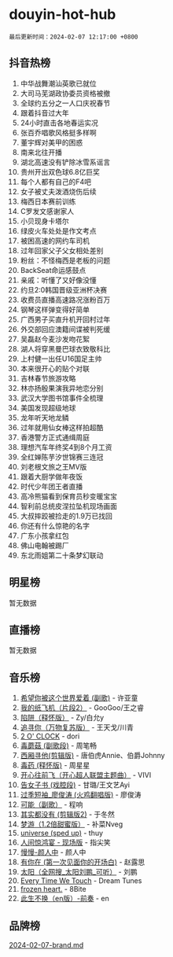 # douyin-hot-hub

`最后更新时间：2024-02-07 12:17:00 +0800`

## 抖音热榜

1. 中华战舞潮汕英歌已就位
1. 大司马芜湖政协委员资格被撤
1. 全球约五分之一人口庆祝春节
1. 跟着抖音过大年
1. 24小时直击各地春运实况
1. 张百乔唱歌风格挺多样啊
1. 董宇辉对美甲的困惑
1. 南来北往开播
1. 湖北高速没有铲除冰雪系谣言
1. 贵州开出双色球6.8亿巨奖
1. 每个人都有自己的F4吧
1. 女子被丈夫泼酒烧伤后续
1. 梅西日本赛前训练
1. C罗发文感谢家人
1. 小贝现身卡塔尔
1. 绿皮火车处处是作文考点
1. 被困高速的网约车司机
1. 过年回家父子父女相处差别
1. 粉丝：不怪梅西是老板的问题
1. BackSeat命运感鼓点
1. 亲戚：听懂了又好像没懂
1. 约旦2:0韩国晋级亚洲杯决赛
1. 收费员直播高速路况涨粉百万
1. 钢琴这样弹变得好简单
1. 广西男子买直升机开回村过年
1. 外交部回应澳籍间谍被判死缓
1. 吴磊赵今麦沙发吻花絮
1. 湖人将穿黑曼巴球衣致敬科比
1. 上村健一出任U16国足主帅
1. 本来很开心的贴个对联
1. 吉林春节旅游攻略
1. 林亦扬殷果演我异地恋分别
1. 武汉大学图书馆事件全梳理
1. 美国发现超级地球
1. 龙年听天地龙鳞
1. 过年就用仙女棒这样拍超酷
1. 香港警方正式通缉周庭
1. 理想汽车年终奖4到8个月工资
1. 全红婵陈芋汐世锦赛三连冠
1. 刘老根文旅之王MV版
1. 跟着大厨学做年夜饭
1. 时代少年团王者直播
1. 高冷熊猫看到保育员秒变暖宝宝
1. 智利前总统皮涅拉坠机现场画面
1. 大叔摔跤被捡走的1.9万已找回
1. 你还有什么惊艳的名字
1. 广东小孩拿红包
1. 佛山电翰被踢厂
1. 东北雨姐第二十条梦幻联动

## 明星榜

暂无数据

## 直播榜

暂无数据

## 音乐榜

1. [希望你被这个世界爱着 (副歌)](https://sf5-hl-cdn-tos.douyinstatic.com/obj/tos-cn-ve-2774/oUHCmWQfZlE3QQBKBeD8rCFLpJzPgCpImhsxMt) - 许亚童
1. [我的纸飞机（片段2）](https://sf3-cdn-tos.douyinstatic.com/obj/tos-cn-ve-2774/oM2ZrKcg2CD5AeRB2gkeXOFB1IxAGJdZPazYHf) - GooGoo/王之睿
1. [陷阱（释怀版）](https://sf6-cdn-tos.douyinstatic.com/obj/tos-cn-ve-2774/oE8C21LeZrzKLDFfQYgMzx4GAIHageG5IzayY7) - Zy/白允y
1. [追寻你（万物复苏版）](https://sf3-cdn-tos.douyinstatic.com/obj/tos-cn-ve-2774/oYeAZJsbjIDit9APmBg8u6uDUQnHmoCf3gbo74) - 王天戈/川青
1. [2 O' CLOCK](https://sf3-cdn-tos.douyinstatic.com/obj/tos-cn-ve-2774/oIUBICeqlYQHTigCBOnCMlwBZJkgiBjt1oDfbg) - dori
1. [毒蘑菇 (副歌段)](https://sf5-hl-cdn-tos.douyinstatic.com/obj/tos-cn-ve-2774/ocDEUsfdLjxnlFXtfogBCiQCEqYB7QZgZ8VViM) - 周笔畅
1. [西厢寻他(剪辑版)](https://sf5-hl-cdn-tos.douyinstatic.com/obj/tos-cn-ve-2774/oUsAVfAQKlRNxEv5qxvIB8o5qmIWUcXbzJKJhw) - 唐伯虎Annie、伯爵Johnny
1. [毒药 (释怀版)](https://sf5-hl-cdn-tos.douyinstatic.com/obj/tos-cn-ve-2774/oYILMEAzspdZBIzy4frJNB8ZHPHWAhiwowd4Ad) - 周星星
1. [开心往前飞（开心超人联盟主题曲）](https://sf3-cdn-tos.douyinstatic.com/obj/tos-cn-ve-2774/9d8fb7c82cf1421fb93a9fe925275e0a) - VIVI
1. [告女子书 (戏腔段)](https://sf6-cdn-tos.douyinstatic.com/obj/tos-cn-ve-2774/osCCzFxWgstBDi92ZfBB4ht7gQENBmQMAl0eI6) - 甘璐/王文艺Ayi
1. [过季短袖_廖俊涛 (火鸡翻唱版)](https://sf6-cdn-tos.douyinstatic.com/obj/tos-cn-ve-2774/ogQVJl0tRBKxQgZji7YClFEBrVDeHpPTWfCZbQ) - 廖俊涛
1. [可能（副歌）](https://sf5-hl-cdn-tos.douyinstatic.com/obj/tos-cn-ve-2774/cde1731888894259b333569393c2fb51) - 程响
1. [其实都没有 (剪辑版2)](https://sf6-cdn-tos.douyinstatic.com/obj/tos-cn-ve-2774/oEBNQenHZtBhxYjGgUDQk0BCHTigQafgFlbQ7k) - 于冬然
1. [梦游（1.2倍甜蜜版）](https://sf3-cdn-tos.douyinstatic.com/obj/tos-cn-ve-2774/o4gyAUm8hwufoEABmwVIiQtHsFuGzAEEWtNMzo) - 补菜Nveg
1. [universe (sped up)](https://sf5-hl-cdn-tos.douyinstatic.com/obj/tos-cn-ve-2774/oIQnurQLDCsdYeegkM4CKuVb23MZBXtX6QB8bv) - thuy
1. [人间惊鸿宴 - 现场版](https://sf5-hl-cdn-tos.douyinstatic.com/obj/tos-cn-ve-2774/osF4mrPePAf2Yv8Wfr5fATCHZwL5h1QiGQAKwz) - 指尖笑
1. [慢慢-颜人中](https://sf3-cdn-tos.douyinstatic.com/obj/tos-cn-ve-2774/ocjHNfBXdBxQNC8ZGAeoLMFTUgtBg8bkExunDC) - 颜人中
1. [有你在 (第一次见面你的开场白)](https://sf6-cdn-tos.douyinstatic.com/obj/tos-cn-ve-2774/oAthrQ3ClJBfI57uBoFEgNDYtNCZ0TSYQQfxQ0) - 赵露思
1. [太阳（全网搜_太阳刘鹏_可听）](https://sf3-cdn-tos.douyinstatic.com/obj/tos-cn-ve-2774/ogWbyIQnlBFImVbeDocRdCIYtBHlbJXgfZMvgz) - 刘鹏
1. [Every Time We Touch](https://sf5-hl-cdn-tos.douyinstatic.com/obj/tos-cn-ve-2774/ogN6lUKQeBBfEVhIOMikG1CcJjugxk1tztZyhP) - Dream Tunes
1. [frozen heart.](https://sf5-hl-cdn-tos.douyinstatic.com/obj/tos-cn-ve-2774/oIIWJfyjIACZA9zQMtnJ6hQQhFC4vhCupoRBsO) - 8Bite
1. [此生不换（en版）-前奏](https://sf5-hl-cdn-tos.douyinstatic.com/obj/tos-cn-ve-2774/oMDvUGwhKrKYDEqXiMYEwxZqBWIJFA92CiLAO) - en

## 品牌榜

[2024-02-07-brand.md](2024-02-07-brand.md)
